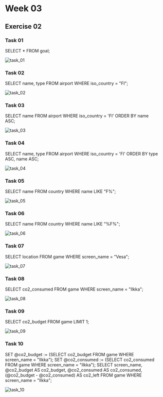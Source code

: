 # Week 03 

## Exercise 02

### Task 01

SELECT * FROM goal;

![task_01](https://github.com/user-attachments/assets/96445653-a84a-4272-be89-3115878c5cf5)

### Task 02

SELECT name, type FROM airport WHERE iso_country = "FI";

![task_02](https://github.com/user-attachments/assets/67d34853-aaf2-4a02-a801-bc1797163e5e)

### Task 03

SELECT name FROM airport WHERE iso_country = 'FI' ORDER BY name ASC;

![task_03](https://github.com/user-attachments/assets/3ac98f97-a613-43d8-a175-5ac264ad1ba4)

### Task 04

SELECT name, type FROM airport WHERE iso_country = 'FI' ORDER BY type ASC, name ASC;

![task_04](https://github.com/user-attachments/assets/201ff4cd-7db2-463c-9724-86916ca8839d)

### Task 05

SELECT name FROM country WHERE name LIKE "F%";

![task_05](https://github.com/user-attachments/assets/d9c7bbe8-7076-4c1d-9191-22fdfdad0e07)

### Task 06

SELECT name FROM country WHERE name LIKE "%F%";

![task_06](https://github.com/user-attachments/assets/793ca310-c177-406f-9bf9-a73cd5ba2acc)

### Task 07

SELECT location FROM game WHERE screen_name = "Vesa";

![task_07](https://github.com/user-attachments/assets/9d639578-c2e0-49ed-9f41-adc0976f83fb)

### Task 08

SELECT co2_consumed FROM game WHERE screen_name = "Ilkka";

![task_08](https://github.com/user-attachments/assets/f8a2cf2e-0fc2-4f48-ad5b-e3797bdf36ce)

### Task 09

SELECT co2_budget FROM game LIMIT 1;

![task_09](https://github.com/user-attachments/assets/75fa72ba-b983-438c-b336-2b01790ab03d)

### Task 10

SET @co2_budget := (SELECT co2_budget FROM game WHERE screen_name = "Ilkka");
SET @co2_consumed := (SELECT co2_consumed FROM game WHERE screen_name = "Ilkka");
SELECT screen_name, 
		@co2_budget AS co2_budget, 
		@co2_consumed AS co2_consumed, 
		(@co2_budget - @co2_consumed) AS co2_left FROM game WHERE screen_name = "Ilkka";

  ![task_10](https://github.com/user-attachments/assets/99672137-b6ef-4f74-bc86-f778238187df)












